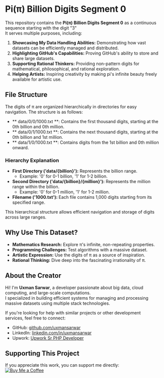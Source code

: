 # Pi(π) Billion Digits Segment 0

This repository contains the **Pi(π) Billion Digits Segment 0** as a continuous sequence starting with the digit "3"  
It serves multiple purposes, including:

1. **Showcasing My Data Handling Abilities:** Demonstrating how vast datasets can be efficiently managed and distributed.  
2. **Highlighting GitHub's Capabilities:** Proving GitHub's ability to store and share large datasets.  
3. **Supporting Rational Thinkers:** Providing non-pattern digits for mathematical, philosophical, and rational exploration.  
4. **Helping Artists:** Inspiring creativity by making pi's infinite beauty freely available for artistic use.

## File Structure
The digits of π are organized hierarchically in directories for easy navigation. The structure is as follows:

- ** data/0/0/1000.txt **: Contains the first thousand digits, starting at the 0th billion and 0th million.  
- ** data/0/1/1000.txt **: Contains the next thousand digits, starting at the 0th billion and 1st million.  
- ** data/1/0/1000.txt **: Contains digits from the 1st billion and 0th million onward.  


### Hierarchy Explanation
- **First Directory ('data/{billion}'):** Represents the billion range.  
  - Example: '0' for 0-1 billion, '1' for 1-2 billion.  
- **Second Directory ('data/{billion}/{million}'):** Represents the million range within the billion.  
  - Example: '0' for 0-1 million, '1' for 1-2 million.  
- **Filename ('1000.txt'):** Each file contains 1,000 digits starting from its specified range.  


This hierarchical structure allows efficient navigation and storage of digits across large ranges.


## Why Use This Dataset?
- **Mathematics Research:** Explore π's infinite, non-repeating properties.  
- **Programming Challenges:** Test algorithms with a massive dataset.  
- **Artistic Expression:** Use the digits of π as a source of inspiration.  
- **Rational Thinking:** Dive deep into the fascinating irrationality of π.


## About the Creator

Hi! I'm **Uxman Sarwar**, a developer passionate about big data, cloud computing, and large-scale computations.  
I specialized in building efficient systems for managing and processing massive datasets using multiple stack technologies.  

If you're looking for help with similar projects or other development services, feel free to connect:  
- GitHub: [github.com/uxmansarwar](https://github.com/uxmansarwar)  
- LinkedIn: [linkedin.com/in/uxmansarwar](https://linkedin.com/in/uxmansarwar)  
- Upwork: [Upwork Sr PHP Developer](https://upwork.com/o/profiles/users/~01674525c6f729ff52) 



## Supporting This Project
If you appreciate this work, you can support me directly:  
[![Buy Me a Coffee](https://www.buymeacoffee.com/assets/img/custom_images/black_img.png)](https://www.buymeacoffee.com/uxmansarwar)


